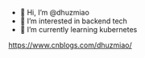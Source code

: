- 👋 Hi, I’m @dhuzmiao
- 👀 I’m interested in backend tech
- 🌱 I’m currently learning kubernetes

<https://www.cnblogs.com/dhuzmiao/>

<!---
dhuzmiao/dhuzmiao is a ✨ special ✨ repository because its `README.md` (this file) appears on your GitHub profile.
You can click the Preview link to take a look at your changes.
--->
